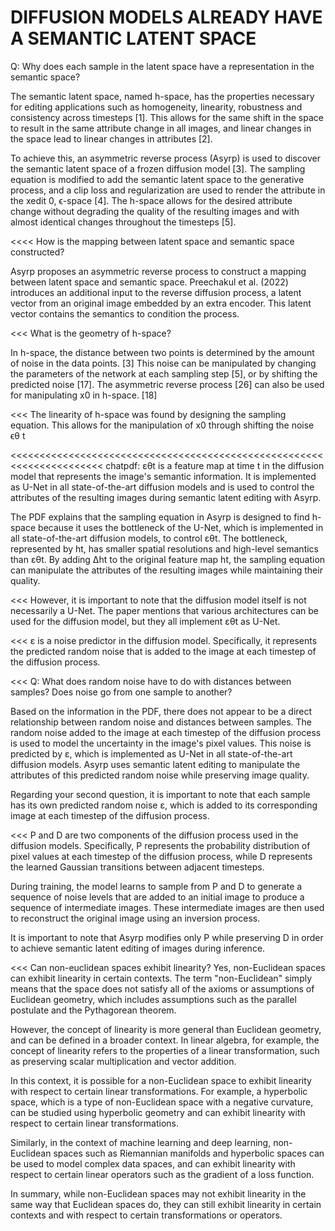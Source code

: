# DIFFUSION MODELS ALREADY HAVE A SEMANTIC LATENT SPACE

Q: Why does each sample in the latent space have a representation in the semantic space?

The semantic latent space, named h-space, has the properties necessary for editing applications such as homogeneity, linearity, robustness and consistency across timesteps [1]. This allows for the same shift in the space to result in the same attribute change in all images, and linear changes in the space lead to linear changes in attributes [2].

To achieve this, an asymmetric reverse process (Asyrp) is used to discover the semantic latent space of a frozen diffusion model [3]. The sampling equation is modified to add the semantic latent space to the generative process, and a clip loss and regularization are used to render the attribute in the xedit 0, ϵ-space [4]. The h-space allows for the desired attribute change without degrading the quality of the resulting images and with almost identical changes throughout the timesteps [5].

<<<<
How is the mapping between latent space and semantic space constructed?

Asyrp proposes an asymmetric reverse process to construct a mapping between latent space and semantic space. Preechakul et al. (2022) introduces an additional input to the reverse diffusion process, a latent vector from an original image embedded by an extra encoder. This latent vector contains the semantics to condition the process.

<<<
What is the geometry of h-space?

In h-space, the distance between two points is determined by the amount of noise in the data points. [3] This noise can be manipulated by changing the parameters of the network at each sampling step [5], or by shifting the predicted noise [17]. The asymmetric reverse process [26] can also be used for manipulating x0 in h-space. [18]

<<<
The linearity of h-space was found by designing the sampling equation. This allows for the manipulation of x0 through shifting the noise ϵθ t

<<<<<<<<<<<<<<<<<<<<<<<<<<<<<<<<<<<<<<<<<<<<<<<<<<<<<<<<<<<<<<<<<<<<<<
chatpdf:
εθt is a feature map at time t in the diffusion model that represents the image's semantic information. It is implemented as U-Net in all state-of-the-art diffusion models and is used to control the attributes of the resulting images during semantic latent editing with Asyrp.

The PDF explains that the sampling equation in Asyrp is designed to find h-space because it uses the bottleneck of the U-Net, which is implemented in all state-of-the-art diffusion models, to control εθt. The bottleneck, represented by ht, has smaller spatial resolutions and high-level semantics than εθt. By adding ∆ht to the original feature map ht, the sampling equation can manipulate the attributes of the resulting images while maintaining their quality.

<<<
However, it is important to note that the diffusion model itself is not necessarily a U-Net. The paper mentions that various architectures can be used for the diffusion model, but they all implement εθt as U-Net.

<<<
ε is a noise predictor in the diffusion model. Specifically, it represents the predicted random noise that is added to the image at each timestep of the diffusion process.

<<<
Q: What does random noise have to do with distances between samples? Does noise go from one sample to another?

Based on the information in the PDF, there does not appear to be a direct relationship between random noise and distances between samples. The random noise added to the image at each timestep of the diffusion process is used to model the uncertainty in the image's pixel values.
This noise is predicted by ε, which is implemented as U-Net in all state-of-the-art diffusion models.
Asyrp uses semantic latent editing to manipulate the attributes of this predicted random noise while preserving image quality.

Regarding your second question, it is important to note that each sample has its own predicted random noise ε, which is added to its corresponding image at each timestep of the diffusion process.

<<<
P and D are two components of the diffusion process used in the diffusion models. Specifically, P represents the probability distribution of pixel values at each timestep of the diffusion process, while D represents the learned Gaussian transitions between adjacent timesteps.

During training, the model learns to sample from P and D to generate a sequence of noise levels that are added to an initial image to produce a sequence of intermediate images. These intermediate images are then used to reconstruct the original image using an inversion process.

It is important to note that Asyrp modifies only P while preserving D in order to achieve semantic latent editing of images during inference.

<<<
Can non-euclidean spaces exhibit linearity?
Yes, non-Euclidean spaces can exhibit linearity in certain contexts. The term "non-Euclidean" simply means that the space does not satisfy all of the axioms or assumptions of Euclidean geometry, which includes assumptions such as the parallel postulate and the Pythagorean theorem.

However, the concept of linearity is more general than Euclidean geometry, and can be defined in a broader context. In linear algebra, for example, the concept of linearity refers to the properties of a linear transformation, such as preserving scalar multiplication and vector addition.

In this context, it is possible for a non-Euclidean space to exhibit linearity with respect to certain linear transformations. For example, a hyperbolic space, which is a type of non-Euclidean space with a negative curvature, can be studied using hyperbolic geometry and can exhibit linearity with respect to certain linear transformations.

Similarly, in the context of machine learning and deep learning, non-Euclidean spaces such as Riemannian manifolds and hyperbolic spaces can be used to model complex data spaces, and can exhibit linearity with respect to certain linear operators such as the gradient of a loss function.

In summary, while non-Euclidean spaces may not exhibit linearity in the same way that Euclidean spaces do, they can still exhibit linearity in certain contexts and with respect to certain transformations or operators.